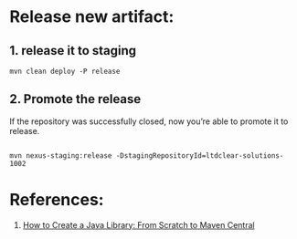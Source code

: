 # Release new artifact:
## 1. release it to staging
```shell
mvn clean deploy -P release
```


## 2. Promote the release
If the repository was successfully closed, now you’re able to promote it to release.

```shell

mvn nexus-staging:release -DstagingRepositoryId=ltdclear-solutions-1002
```

# References:

1. [How to Create a Java Library: From Scratch to Maven Central](https://dzone.com/articles/how-to-create-a-java-library-from-scratch-to-maven )